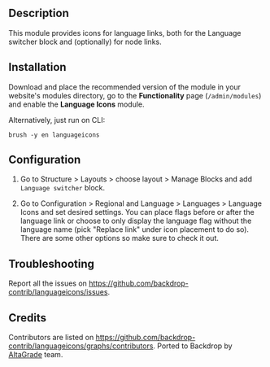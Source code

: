 Description
-----------
This module provides icons for language links, both for the Language switcher
block and (optionally) for node links.


Installation
------------
Download and place the recommended version of the module in your website's
modules directory, go to the **Functionality** page (`/admin/modules`) and
enable the **Language Icons** module.

Alternatively, just run on CLI:
```
brush -y en languageicons
```


Configuration
-------------
1. Go to Structure > Layouts > choose layout > Manage Blocks and add `Language
switcher` block.

2. Go to Configuration > Regional and Language > Languages > Language Icons and
set desired settings. You can place flags before or after the language link or
choose to only display the language flag without the language name (pick
"Replace link" under icon placement to do so). There are some other options so
make sure to check it out.


Troubleshooting
---------------
Report all the issues on https://github.com/backdrop-contrib/languageicons/issues.


Credits
-------
Contributors are listed on https://github.com/backdrop-contrib/languageicons/graphs/contributors.
Ported to Backdrop by [AltaGrade](https://www.altagrade.com) team.
